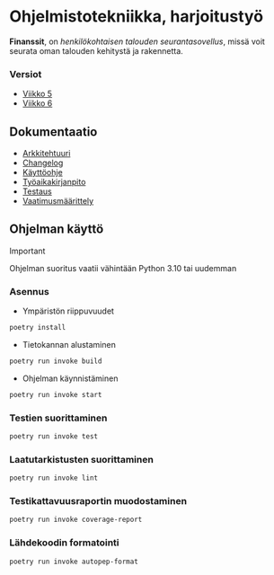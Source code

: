 # Ohjelmistotekniikka, harjoitustyö

__Finanssit__, on _henkilökohtaisen talouden seurantasovellus_, missä voit seurata oman talouden kehitystä ja rakennetta.

### Versiot
- [Viikko 5](https://github.com/mpajuka/finanssit/releases/tag/viikko5)
- [Viikko 6](https://github.com/mpajuka/finanssit/releases/tag/viikko6)

## Dokumentaatio
- [Arkkitehtuuri](https://github.com/mpajuka/finanssit/blob/main/dokumentaatio/arkkitehtuuri.md)
- [Changelog](https://github.com/mpajuka/finanssit/blob/main/dokumentaatio/changelog.md)
- [Käyttöohje](https://github.com/mpajuka/finanssit/blob/main/dokumentaatio/kayttoohje.md)
- [Työaikakirjanpito](https://github.com/mpajuka/finanssit/blob/main/dokumentaatio/tuntikirjanpito.md)
- [Testaus](https://github.com/mpajuka/finanssit/blob/main/dokumentaatio/testausohje.md)
- [Vaatimusmäärittely](https://github.com/mpajuka/finanssit/blob/main/dokumentaatio/vaatimusmaarittely.md)



## Ohjelman käyttö
> [!IMPORTANT]
> Ohjelman suoritus vaatii vähintään Python 3.10 tai uudemman
### Asennus
- Ympäristön riippuvuudet
```bash
poetry install
```
- Tietokannan alustaminen
```bash
poetry run invoke build
```
- Ohjelman käynnistäminen
```bash
poetry run invoke start
```

### Testien suorittaminen
```bash
poetry run invoke test
```

### Laatutarkistusten suorittaminen
```bash
poetry run invoke lint
```

### Testikattavuusraportin muodostaminen
```bash
poetry run invoke coverage-report
```

### Lähdekoodin formatointi
```bash
poetry run invoke autopep-format
```
